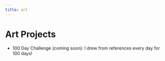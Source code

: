 ```yaml
---
title: art
---
```


# Art Projects

- 100 Day Challenge (coming soon): I drew from references every day for 100 days!
